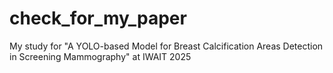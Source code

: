 # check_for_my_paper
My study for "A YOLO-based Model for Breast Calcification Areas Detection in Screening Mammography" at IWAIT 2025
